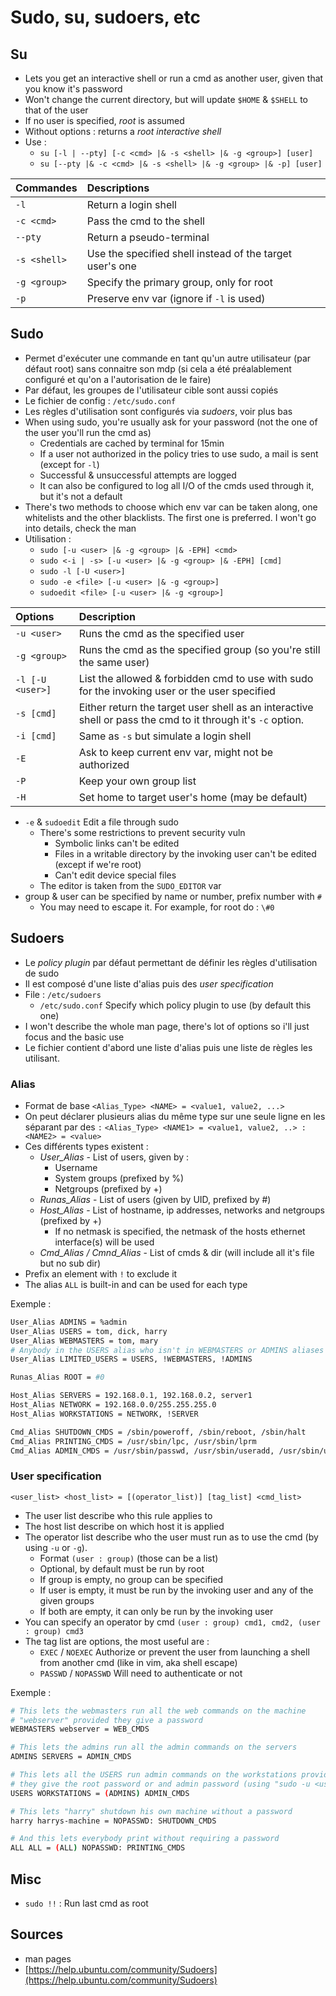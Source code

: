 # Sudo, su, sudoers, etc

## Su

* Lets you get an interactive shell or run a cmd as another user, given that you know it's password
* Won't change the current directory, but will update `$HOME` & `$SHELL` to that of the user
* If no user is specified, _root_ is assumed
* Without options : returns a _root interactive shell_
* Use :
  * `su [-l | --pty] [-c <cmd> |& -s <shell> |& -g <group>] [user]`
  * `su [--pty |& -c <cmd> |& -s <shell> |& -g <group> |& -p] [user]`

| Commandes | Descriptions |
| :--- | :--- |
| `-l` | Return a login shell |
| `-c <cmd>` | Pass the cmd to the shell |
| `--pty`  | Return a pseudo-terminal |
| `-s <shell>` | Use the specified shell instead of the target user's one |
| `-g <group>` | Specify the primary group, only for root |
| `-p` | Preserve env var \(ignore if `-l` is used\) |

## Sudo

* Permet d'exécuter une commande en tant qu'un autre utilisateur \(par défaut root\) sans connaitre son mdp \(si cela a été préalablement configuré et qu'on a l'autorisation de le faire\)
* Par défaut, les groupes de l'utilisateur cible sont aussi copiés
* Le fichier de config : `/etc/sudo.conf`
* Les règles d'utilisation sont configurés via _sudoers_, voir plus bas
* When using sudo, you're usually ask for your password \(not the one of the user you'll run the cmd as\)
  * Credentials are cached by terminal for 15min
  * If a user not authorized in the policy tries to use sudo, a mail is sent \(except for `-l`\)
  * Successful & unsuccessful attempts are logged
  * It can also be configured to log all I/O of the cmds used through it, but it's not a default
* There's two methods to choose which env var can be taken along, one whitelists and the other blacklists. The first one is preferred. I won't go into details, check the man
* Utilisation :
  * `sudo [-u <user> |& -g <group> |& -EPH] <cmd>`
  * `sudo <-i | -s> [-u <user> |& -g <group> |& -EPH] [cmd]`
  * `sudo -l [-U <user>]`
  * `sudo -e <file> [-u <user> |& -g <group>]`
  * `sudoedit <file> [-u <user> |& -g <group>]`

| Options | Description |
| :--- | :--- |
| `-u <user>` | Runs the cmd as the specified user |
| `-g <group>` | Runs the cmd as the specified group \(so you're still the same user\) |
| `-l [-U <user>]` | List the allowed & forbidden cmd to use with sudo for the invoking user or the user specified |
| `-s [cmd]` | Either return the target user shell as an interactive shell or pass the cmd to it through it's `-c` option. |
| `-i [cmd]` | Same as `-s` but simulate a login shell |
| `-E` | Ask to keep current env var, might not be authorized |
| `-P` | Keep your own group list |
| `-H` | Set home to target user's home \(may be default\) |

* `-e` & `sudoedit` Edit a file through sudo
  * There's some restrictions to prevent security vuln
    * Symbolic links can't be edited
    * Files in a writable directory by the invoking user can't be edited \(except if we're root\)
    * Can't edit device special files
  * The editor is taken from the `SUDO_EDITOR` var
* group & user can be specified by name or number, prefix number with `#`
  * You may need to escape it. For example, for root do : `\#0`

## Sudoers

* Le _policy plugin_ par défaut permettant de définir les règles d'utilisation de sudo
* Il est composé d'une liste d'alias puis des _user specification_
* File : `/etc/sudoers`
  * `/etc/sudo.conf` Specify which policy plugin to use \(by default this one\)
* I won't describe the whole man page, there's lot of options so i'll just focus and the basic use
* Le fichier contient d'abord une liste d'alias puis une liste de règles les utilisant.

### Alias

* Format de base `<Alias_Type> <NAME> = <value1, value2, ...>`
* On peut déclarer plusieurs alias du même type sur une seule ligne en les séparant par des `:` `<Alias_Type> <NAME1> = <value1, value2, ..> : <NAME2> = <value>`
* Ces différents types existent :
  * _User\_Alias_ - List of users, given by :
    * Username
    * System groups \(prefixed by %\)
    * Netgroups \(prefixed by +\)
  * _Runas\_Alias_ - List of users \(given by UID, prefixed by \#\)
  * _Host\_Alias_ - List of hostname, ip addresses, networks and netgroups \(prefixed by +\)
    * If no netmask is specified, the netmask of the hosts ethernet interface\(s\) will be used
  * _Cmd\_Alias / Cmnd\_Alias_ - List of cmds & dir \(will include all it's file but no sub dir\)
* Prefix an element with `!` to exclude it
* The alias `ALL` is built-in and can be used for each type

Exemple :

```bash
User_Alias ADMINS = %admin
User_Alias USERS = tom, dick, harry
User_Alias WEBMASTERS = tom, mary
# Anybody in the USERS alias who isn't in WEBMASTERS or ADMINS aliases
User_Alias LIMITED_USERS = USERS, !WEBMASTERS, !ADMINS

Runas_Alias ROOT = #0

Host_Alias SERVERS = 192.168.0.1, 192.168.0.2, server1
Host_Alias NETWORK = 192.168.0.0/255.255.255.0
Host_Alias WORKSTATIONS = NETWORK, !SERVER

Cmd_Alias SHUTDOWN_CMDS = /sbin/poweroff, /sbin/reboot, /sbin/halt
Cmd_Alias PRINTING_CMDS = /usr/sbin/lpc, /usr/sbin/lprm
Cmd_Alias ADMIN_CMDS = /usr/sbin/passwd, /usr/sbin/useradd, /usr/sbin/userdel, /usr/sbin/usermod, /usr/sbin/visudo
```

### User specification

`<user_list> <host_list> = [(operator_list)] [tag_list] <cmd_list>`

* The user list describe who this rule applies to
* The host list describe on which host it is applied
* The operator list describe who the user must run as to use the cmd \(by using `-u` or `-g`\).
  * Format `(user : group)` \(those can be a list\)
  * Optional, by default must be run by root
  * If group is empty, no group can be specified
  * If user is empty, it must be run by the invoking user and any of the given groups
  * If both are empty, it can only be run by the invoking user
* You can specify an operator by cmd `(user : group) cmd1, cmd2, (user : group) cmd3`
* The tag list are options, the most useful are  :
  * `EXEC` / `NOEXEC` Authorize or prevent the user from launching a shell from another cmd \(like in vim, aka shell escape\)
  * `PASSWD` / `NOPASSWD` Will need to authenticate or not

Exemple :

```bash
# This lets the webmasters run all the web commands on the machine 
# "webserver" provided they give a password
WEBMASTERS webserver = WEB_CMDS

# This lets the admins run all the admin commands on the servers
ADMINS SERVERS = ADMIN_CMDS

# This lets all the USERS run admin commands on the workstations provided 
# they give the root password or and admin password (using "sudo -u <username>")
USERS WORKSTATIONS = (ADMINS) ADMIN_CMDS

# This lets "harry" shutdown his own machine without a password
harry harrys-machine = NOPASSWD: SHUTDOWN_CMDS

# And this lets everybody print without requiring a password
ALL ALL = (ALL) NOPASSWD: PRINTING_CMDS
```

## Misc

* `sudo !!` : Run last cmd as root

## Sources

* man pages
* [https://help.ubuntu.com/community/Sudoers](https://help.ubuntu.com/community/Sudoers)

